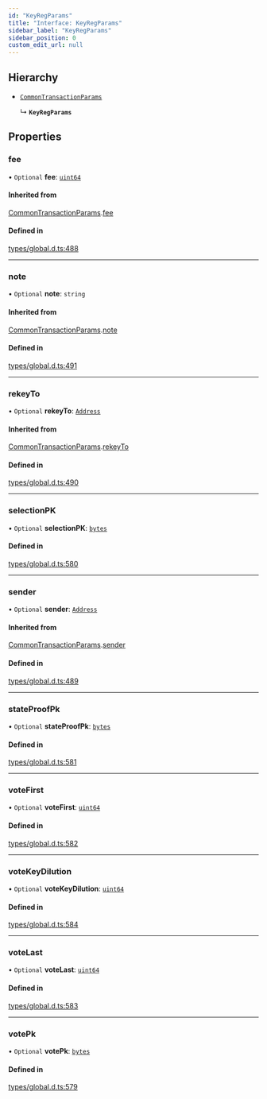 ```yaml
---
id: "KeyRegParams"
title: "Interface: KeyRegParams"
sidebar_label: "KeyRegParams"
sidebar_position: 0
custom_edit_url: null
---
```


## Hierarchy

- [`CommonTransactionParams`](CommonTransactionParams.md)

  ↳ **`KeyRegParams`**

## Properties

### fee

• `Optional` **fee**: [`uint64`](../modules.md#uint64)

#### Inherited from

[CommonTransactionParams](CommonTransactionParams.md).[fee](CommonTransactionParams.md#fee)

#### Defined in

[types/global.d.ts:488](https://github.com/algorand-devrel/tealscript/blob/3275b18/types/global.d.ts#L488)

___

### note

• `Optional` **note**: `string`

#### Inherited from

[CommonTransactionParams](CommonTransactionParams.md).[note](CommonTransactionParams.md#note)

#### Defined in

[types/global.d.ts:491](https://github.com/algorand-devrel/tealscript/blob/3275b18/types/global.d.ts#L491)

___

### rekeyTo

• `Optional` **rekeyTo**: [`Address`](../classes/Address.md)

#### Inherited from

[CommonTransactionParams](CommonTransactionParams.md).[rekeyTo](CommonTransactionParams.md#rekeyto)

#### Defined in

[types/global.d.ts:490](https://github.com/algorand-devrel/tealscript/blob/3275b18/types/global.d.ts#L490)

___

### selectionPK

• `Optional` **selectionPK**: [`bytes`](../modules.md#bytes)

#### Defined in

[types/global.d.ts:580](https://github.com/algorand-devrel/tealscript/blob/3275b18/types/global.d.ts#L580)

___

### sender

• `Optional` **sender**: [`Address`](../classes/Address.md)

#### Inherited from

[CommonTransactionParams](CommonTransactionParams.md).[sender](CommonTransactionParams.md#sender)

#### Defined in

[types/global.d.ts:489](https://github.com/algorand-devrel/tealscript/blob/3275b18/types/global.d.ts#L489)

___

### stateProofPk

• `Optional` **stateProofPk**: [`bytes`](../modules.md#bytes)

#### Defined in

[types/global.d.ts:581](https://github.com/algorand-devrel/tealscript/blob/3275b18/types/global.d.ts#L581)

___

### voteFirst

• `Optional` **voteFirst**: [`uint64`](../modules.md#uint64)

#### Defined in

[types/global.d.ts:582](https://github.com/algorand-devrel/tealscript/blob/3275b18/types/global.d.ts#L582)

___

### voteKeyDilution

• `Optional` **voteKeyDilution**: [`uint64`](../modules.md#uint64)

#### Defined in

[types/global.d.ts:584](https://github.com/algorand-devrel/tealscript/blob/3275b18/types/global.d.ts#L584)

___

### voteLast

• `Optional` **voteLast**: [`uint64`](../modules.md#uint64)

#### Defined in

[types/global.d.ts:583](https://github.com/algorand-devrel/tealscript/blob/3275b18/types/global.d.ts#L583)

___

### votePk

• `Optional` **votePk**: [`bytes`](../modules.md#bytes)

#### Defined in

[types/global.d.ts:579](https://github.com/algorand-devrel/tealscript/blob/3275b18/types/global.d.ts#L579)
